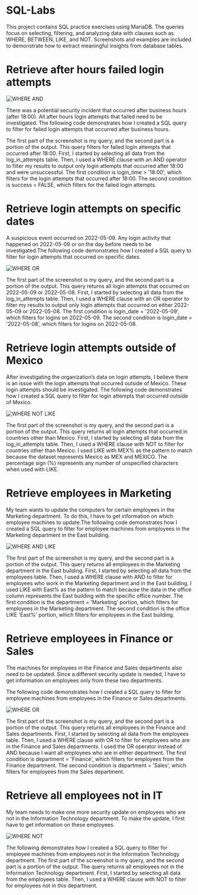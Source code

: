 # SQL-Labs
This project contains SQL practice exercises using MariaDB. The queries focus on selecting, filtering, and analyzing data with clauses such as WHERE, BETWEEN, LIKE, and NOT. Screenshots and examples are included to demonstrate how to extract meaningful insights from database tables.

# Retrieve after hours failed login attempts
![WHERE AND](https://github.com/Dai05/SQL-Labs/raw/13dfa7a22409a0f25676a75cceb899b6c83f770a/where-and.png)

There was a potential security incident that occurred after business hours (after 18:00). All after hours login attempts that failed need to be investigated.
The following code demonstrates how I created a SQL query to filter for failed login attempts that occurred after business hours.

The first part of the screenshot is my query, and the second part is a portion of the output. This query filters for failed login attempts that occurred after 18:00. First, I started by selecting all data from the log_in_attempts table. Then, I used a WHERE clause with an AND operator to filter my results to output only login attempts that occurred after 18:00 and were unsuccessful. The first condition is login_time > '18:00', which filters for the login attempts that occurred after 18:00. The second condition is success = FALSE, which filters for the failed login attempts. 

# Retrieve login attempts on specific dates
A suspicious event occurred on 2022-05-09. Any login activity that happened on 2022-05-09 or on the day before needs to be investigated.The following code demonstrates how I created a SQL query to filter for login attempts that occurred on specific dates.

![WHERE OR](https://github.com/Dai05/SQL-Labs/blob/033ea550961af7e7a97eca1e38479d4e55d4ad60/where-or.png)

The first part of the screenshot is my query, and the second part is a portion of the output. This query returns all login attempts that occurred on 2022-05-09 or 2022-05-08. First, I started by selecting all data from the log_in_attempts table. Then, I used a WHERE clause with an OR operator to filter my results to output only login attempts that occurred on either 2022-05-09 or 2022-05-08. The first condition is login_date = '2022-05-09', which filters for logins on 2022-05-09. The second condition is login_date = '2022-05-08', which filters for logins on 2022-05-08.

# Retrieve login attempts outside of Mexico

After investigating the organization’s data on login attempts, I believe there is an issue with the login attempts that occurred outside of Mexico. These login attempts should be investigated.
The following code demonstrates how I created a SQL query to filter for login attempts that occurred outside of Mexico. 

![WHERE NOT LIKE](https://github.com/Dai05/SQL-Labs/blob/7bdacf57cb833c501e37decb323a2e8ef6f6d775/where-not-like.png)

The first part of the screenshot is my query, and the second part is a portion of the output. This query returns all login attempts that occurred in countries other than Mexico. First, I started by selecting all data from the log_in_attempts table. Then, I used a WHERE clause with NOT to filter for countries other than Mexico. I used LIKE with MEX% as the pattern to match because the dataset represents Mexico as MEX and MEXICO. The percentage sign (%) represents any number of unspecified characters when used with LIKE. 


# Retrieve employees in Marketing

My team wants to update the computers for certain employees in the Marketing department. To do this, I have to get information on which employee machines to update.The following code demonstrates how I created a SQL query to filter for employee machines from employees in the Marketing department in the East building.


![WHERE AND LIKE](https://github.com/Dai05/SQL-Labs/blob/400f28a4ac2140979f81e0a2d8048cc13a0a3e56/where-and-like.png)

The first part of the screenshot is my query, and the second part is a portion of the output. This query returns all employees in the Marketing department in the East building. First, I started by selecting all data from the employees table. Then, I used a WHERE clause with AND to filter for employees who work in the Marketing department and in the East building. I used LIKE with East% as the pattern to match because the data in the office column represents the East building with the specific office number. The first condition is the department = 'Marketing' portion, which filters for employees in the Marketing department. The second condition is the office LIKE 'East%' portion, which filters for employees in the East building.

# Retrieve employees in Finance or Sales
The machines for employees in the Finance and Sales departments also need to be updated. Since a different security update is needed, I have to get information on employees only from these two departments.

The following code demonstrates how I created a SQL query to filter for employee machines from employees in the Finance or Sales departments.

![WHERE OR](https://github.com/Dai05/SQL-Labs/blob/25ae15a32d808c9adb45a0b8c3c6ece40687dc2e/where-or2.png)

The first part of the screenshot is my query, and the second part is a portion of the output. This query returns all employees in the Finance and Sales departments. First, I started by selecting all data from the employees table. Then, I used a WHERE clause with OR to filter for employees who are in the Finance and Sales departments. I used the OR operator instead of AND because I want all employees who are in either department. The first condition is department = 'Finance', which filters for employees from the Finance department. The second condition is department = 'Sales', which filters for employees from the Sales department.

# Retrieve all employees not in IT
My team needs to make one more security update on employees who are not in the Information Technology department. To make the update, I first have to get information on these employees.

![WHERE NOT](https://github.com/Dai05/SQL-Labs/blob/052f5035f9c2387b3dea0d3edf465470ad5a0ab5/where-not.png)

The following demonstrates how I created a SQL query to filter for employee machines from employees not in the  Information Technology department.
The first part of the screenshot is my query, and the second part is a portion of the output. The query returns all employees not in the Information Technology department. First, I started by selecting all data from the employees table. Then, I used a WHERE clause with NOT to filter for employees not in this department.
